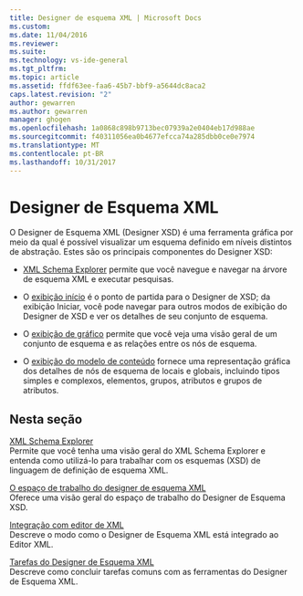 ```yaml
---
title: Designer de esquema XML | Microsoft Docs
ms.custom: 
ms.date: 11/04/2016
ms.reviewer: 
ms.suite: 
ms.technology: vs-ide-general
ms.tgt_pltfrm: 
ms.topic: article
ms.assetid: ffdf63ee-faa6-45b7-bbf9-a5644dc8aca2
caps.latest.revision: "2"
author: gewarren
ms.author: gewarren
manager: ghogen
ms.openlocfilehash: 1a0868c898b9713bec07939a2e0404eb17d988ae
ms.sourcegitcommit: f40311056ea0b4677efcca74a285dbb0ce0e7974
ms.translationtype: MT
ms.contentlocale: pt-BR
ms.lasthandoff: 10/31/2017
---
```

# <a name="xml-schema-designer"></a>Designer de Esquema XML
O Designer de Esquema XML (Designer XSD) é uma ferramenta gráfica por meio da qual é possível visualizar um esquema definido em níveis distintos de abstração. Estes são os principais componentes do Designer XSD:  
  
-   [XML Schema Explorer](../xml-tools/xml-schema-explorer.md) permite que você navegue e navegar na árvore de esquema XML e executar pesquisas.  
  
-   O [exibição início](../xml-tools/start-view.md) é o ponto de partida para o Designer de XSD; da exibição Iniciar, você pode navegar para outros modos de exibição do Designer de XSD e ver os detalhes de seu conjunto de esquema.  
  
-   O [exibição de gráfico](../xml-tools/graph-view.md) permite que você veja uma visão geral de um conjunto de esquema e as relações entre os nós de esquema.  
  
-   O [exibição do modelo de conteúdo](../xml-tools/content-model-view.md) fornece uma representação gráfica dos detalhes de nós de esquema de locais e globais, incluindo tipos simples e complexos, elementos, grupos, atributos e grupos de atributos.  
  
## <a name="in-this-section"></a>Nesta seção  
 [XML Schema Explorer](../xml-tools/xml-schema-explorer.md)  
 Permite que você tenha uma visão geral do XML Schema Explorer e entenda como utilizá-lo para trabalhar com os esquemas (XSD) de linguagem de definição de esquema XML.  
  
 [O espaço de trabalho do designer de esquema XML](../xml-tools/xml-schema-designer-workspace.md)  
 Oferece uma visão geral do espaço de trabalho do Designer de Esquema XSD.  
  
 [Integração com editor de XML](../xml-tools/integration-with-xml-editor.md)  
 Descreve o modo como o Designer de Esquema XML está integrado ao Editor XML.  
  
 [Tarefas do Designer de Esquema XML](../xml-tools/xml-schema-designer-tasks.md)  
 Descreve como concluir tarefas comuns com as ferramentas do Designer de Esquema XML.